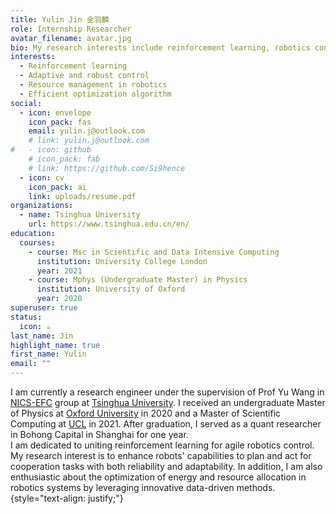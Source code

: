 ```yaml
---
title: Yulin Jin 金羽麟
role: Internship Researcher
avatar_filename: avatar.jpg
bio: My research interests include reinforcement learning, robotics control and convex optimization.
interests:
  - Reinforcement learning
  - Adaptive and robust control
  - Resource management in robotics
  - Efficient optimization algorithm
social:
  - icon: envelope
    icon_pack: fas
    email: yulin.j@outlook.com
    # link: yulin.j@outlook.com
#   - icon: github
    # icon_pack: fab
    # link: https://github.com/Si9hence
  - icon: cv
    icon_pack: ai
    link: uploads/resume.pdf
organizations:
  - name: Tsinghua University
    url: https://www.tsinghua.edu.cn/en/
education:
  courses:
    - course: Msc in Scientific and Data Intensive Computing
      institution: University College London
      year: 2021
    - course: Mphys (Undergraduate Master) in Physics
      institution: University of Oxford
      year: 2020
superuser: true
status:
  icon: ☕️
last_name: Jin
highlight_name: true
first_name: Yulin
email: ""
---
```


I am currently a research engineer under the supervision of Prof Yu Wang in [NICS-EFC](https://nicsefc.ee.tsinghua.edu.cn/) group at [Tsinghua University](https://www.tsinghua.edu.cn/en/). I received an undergraduate Master of Physics at [Oxford University](https://www.ox.ac.uk/) in 2020 and a Master of Scientific Computing at [UCL](https://www.ucl.ac.uk/) in 2021. After graduation, I served as a quant researcher in Bohong Capital in Shanghai for one year.  
I am dedicated to uniting reinforcement learning for agile robotics control. My research interest is to enhance robots' capabilities to plan and act for cooperation tasks with both reliability and adaptability. In addition, I am also enthusiastic about the optimization of energy and resource allocation in robotics systems by leveraging innovative data-driven methods.  
{style="text-align: justify;"}
